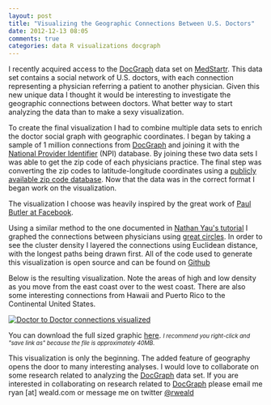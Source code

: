```yaml
---
layout: post
title: "Visualizing the Geographic Connections Between U.S. Doctors"
date: 2012-12-13 08:05
comments: true
categories: data R visualizations docgraph
---
```


I recently acquired access to the [DocGraph](http://strata.oreilly.com/2012/11/docgraph-open-social-doctor-data.html) data set on
[MedStartr](http://www.medstartr.com/projects/93-phase-ii-next-level-doctor-social-graph). 
This data set contains a social network of U.S. doctors, with each connection representing
a physician referring a patient to another physician. 
Given this new unique data I thought it would be interesting to investigate the geographic connections between doctors. What better way to start
analyzing the data than to make a sexy visualization.

To create the final visualization I had to combine multiple data sets to enrich the doctor social graph with geographic coordinates. 
I began by taking a sample of 1 million connections from
[DocGraph](http://strata.oreilly.com/2012/11/docgraph-open-social-doctor-data.html) and joining it with the 
[National Provider Identifier](http://en.wikipedia.org/wiki/National_Provider_Identifier) (NPI) database.
By joining these two data sets I was able to get the zip code of each physicians practice. The final step was converting the zip codes to 
latitude-longitude coordinates using
a [publicly available zip code database](http://federalgovernmentzipcodes.us/). Now that the data was in the correct format I began work on the visualization.

The visualization I choose was heavily inspired by the great
work of [Paul Butler at Facebook](http://www.facebook.com/notes/facebook-engineering/visualizing-friendships/469716398919).

Using a similar method to the one documented in [Nathan Yau's tutorial](http://flowingdata.com/2011/05/11/how-to-map-connections-with-great-circles/) I graphed the
connections between physicians using [great circles](http://en.wikipedia.org/wiki/Great_circle). In order to see the cluster density I layered the connections
using Euclidean distance, with the longest paths being drawn first.
All of the code used to generate this visualization is open source and can be found on [Github](https://github.com/rweald/docgraph-data-analysis/tree/master/visualize-geographic-connections)


Below is the resulting visualization. Note the areas of high and low density as you move from the east coast over to the west coast.
There are also some interesting connections from
Hawaii and Puerto Rico to the Continental United States.


<a href="https://s3.amazonaws.com/rweald-docgraph-analysis/map-of-connections-fullsize.png">
  <img src="https://s3.amazonaws.com/rweald-docgraph-analysis/map-of-connections-thumbnail.png" alt="Doctor to Doctor connections visualized" />
</a>

You can download the full sized graphic [here](https://s3.amazonaws.com/rweald-docgraph-analysis/map-of-connections-with-text-fullsize.png).
<span style="font-size: 0.8em; font-style: italic;">
  I recommend you right-click and "save link as" because the file is approximately 40MB.
</span>


This visualization is only the beginning. The added feature of geography opens the door to many interesting analyses.
I would love to collaborate on some research related to analyzing the [DocGraph](http://strata.oreilly.com/2012/11/docgraph-open-social-doctor-data.html)
data set. If you are interested in collaborating on research related to [DocGraph](http://strata.oreilly.com/2012/11/docgraph-open-social-doctor-data.html)
 please email me ryan \[at\] weald.com or message me on twitter [@rweald](http://twitter.com/rweald)

